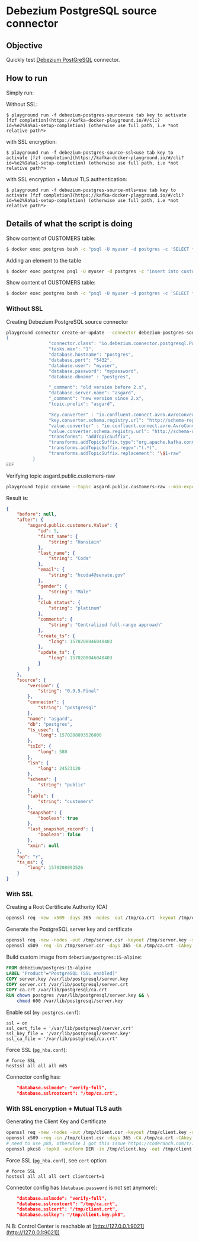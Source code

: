 # Debezium PostgreSQL source connector



## Objective

Quickly test [Debezium PostGreSQL](https://docs.confluent.io/current/connect/debezium-connect-postgres/index.html#quick-start) connector.

## How to run

Simply run:

Without SSL:

```
$ playground run -f debezium-postgres-source<use tab key to activate [fzf completion](https://kafka-docker-playground.io/#/cli?id=%e2%9a%a1-setup-completion) (otherwise use full path, i.e *not relative path*>
```

with SSL encryption:

```
$ playground run -f debezium-postgres-source-ssl<use tab key to activate [fzf completion](https://kafka-docker-playground.io/#/cli?id=%e2%9a%a1-setup-completion) (otherwise use full path, i.e *not relative path*>
```

with SSL encryption + Mutual TLS authentication:

```
$ playground run -f debezium-postgres-source-mtls<use tab key to activate [fzf completion](https://kafka-docker-playground.io/#/cli?id=%e2%9a%a1-setup-completion) (otherwise use full path, i.e *not relative path*>
```

## Details of what the script is doing

Show content of CUSTOMERS table:

```bash
$ docker exec postgres bash -c "psql -U myuser -d postgres -c 'SELECT * FROM CUSTOMERS'"
```

Adding an element to the table

```bash
$ docker exec postgres psql -U myuser -d postgres -c "insert into customers (id, first_name, last_name, email, gender, comments) values (21, 'Bernardo', 'Dudman', 'bdudmanb@lulu.com', 'Male', 'Robust bandwidth-monitored budgetary management');"
```


Show content of CUSTOMERS table:

```bash
$ docker exec postgres bash -c "psql -U myuser -d postgres -c 'SELECT * FROM CUSTOMERS'"
```

### Without SSL

Creating Debezium PostgreSQL source connector

```bash
playground connector create-or-update --connector debezium-postgres-source << EOF
{
                "connector.class": "io.debezium.connector.postgresql.PostgresConnector",
                "tasks.max": "1",
                "database.hostname": "postgres",
                "database.port": "5432",
                "database.user": "myuser",
                "database.password": "mypassword",
                "database.dbname" : "postgres",

                "_comment": "old version before 2.x",
                "database.server.name": "asgard",
                "_comment": "new version since 2.x",
                "topic.prefix": "asgard",

                "key.converter" : "io.confluent.connect.avro.AvroConverter",
                "key.converter.schema.registry.url": "http://schema-registry:8081",
                "value.converter" : "io.confluent.connect.avro.AvroConverter",
                "value.converter.schema.registry.url": "http://schema-registry:8081",
                "transforms": "addTopicSuffix",
                "transforms.addTopicSuffix.type":"org.apache.kafka.connect.transforms.RegexRouter",
                "transforms.addTopicSuffix.regex":"(.*)",
                "transforms.addTopicSuffix.replacement": "\$1-raw"
          }
EOF
```

Verifying topic asgard.public.customers-raw

```bash
playground topic consume --topic asgard.public.customers-raw --min-expected-messages 5 --timeout 60
```

Result is:

```json
{
    "before": null,
    "after": {
        "asgard.public.customers.Value": {
            "id": 5,
            "first_name": {
                "string": "Hansiain"
            },
            "last_name": {
                "string": "Coda"
            },
            "email": {
                "string": "hcoda4@senate.gov"
            },
            "gender": {
                "string": "Male"
            },
            "club_status": {
                "string": "platinum"
            },
            "comments": {
                "string": "Centralized full-range approach"
            },
            "create_ts": {
                "long": 1570208046048403
            },
            "update_ts": {
                "long": 1570208046048403
            }
        }
    },
    "source": {
        "version": {
            "string": "0.9.5.Final"
        },
        "connector": {
            "string": "postgresql"
        },
        "name": "asgard",
        "db": "postgres",
        "ts_usec": {
            "long": 1570208093526000
        },
        "txId": {
            "long": 580
        },
        "lsn": {
            "long": 24523120
        },
        "schema": {
            "string": "public"
        },
        "table": {
            "string": "customers"
        },
        "snapshot": {
            "boolean": true
        },
        "last_snapshot_record": {
            "boolean": false
        },
        "xmin": null
    },
    "op": "r",
    "ts_ms": {
        "long": 1570208093526
    }
}
```

### With SSL

Creating a Root Certificate Authority (CA)

```bash
openssl req -new -x509 -days 365 -nodes -out /tmp/ca.crt -keyout /tmp/ca.key -subj "/CN=root-ca"
```

Generate the PostgreSQL server key and certificate

```bash
openssl req -new -nodes -out /tmp/server.csr -keyout /tmp/server.key -subj "/CN=postgres"
openssl x509 -req -in /tmp/server.csr -days 365 -CA /tmp/ca.crt -CAkey /tmp/ca.key -CAcreateserial -out /tmp/server.crt
```

Build custom image from `debezium/postgres:15-alpine`:

```dockerfile
FROM debezium/postgres:15-alpine
LABEL "Product"="PostgreSQL (SSL enabled)"
COPY server.key /var/lib/postgresql/server.key
COPY server.crt /var/lib/postgresql/server.crt
COPY ca.crt /var/lib/postgresql/ca.crt
RUN chown postgres /var/lib/postgresql/server.key && \
    chmod 600 /var/lib/postgresql/server.key
```

Enable ssl (`my-postgres.conf`):

```
ssl = on
ssl_cert_file = '/var/lib/postgresql/server.crt'
ssl_key_file = '/var/lib/postgresql/server.key'
ssl_ca_file = '/var/lib/postgresql/ca.crt'
```

Force SSL (`pg_hba.conf`):

```
# force SSL
hostssl all all all md5
```

Connector config has:

```json
    "database.sslmode": "verify-full",
    "database.sslrootcert": "/tmp/ca.crt",
```

### With SSL encryption + Mutual TLS auth

Generating the Client Key and Certificate

```bash
openssl req -new -nodes -out /tmp/client.csr -keyout /tmp/client.key -subj "/CN=myuser"
openssl x509 -req -in /tmp/client.csr -days 365 -CA /tmp/ca.crt -CAkey /tmp/ca.key -CAcreateserial -out /tmp/client.crt
# need to use pk8, otherwise I got this issue https://coderanch.com/t/706596/databases/Connection-string-ssl-client-certificate
openssl pkcs8 -topk8 -outform DER -in /tmp/client.key -out /tmp/client.key.pk8 -nocrypt
```

Force SSL (`pg_hba.conf`), see `cert` option:

```
# force SSL
hostssl all all all cert clientcert=1
```

Connector config has (`database.password` is not set anymore):

```json
    "database.sslmode": "verify-full",
    "database.sslrootcert": "/tmp/ca.crt",
    "database.sslcert": "/tmp/client.crt",
    "database.sslkey": "/tmp/client.key.pk8",
```


N.B: Control Center is reachable at [http://127.0.0.1:9021](http://127.0.0.1:9021])
